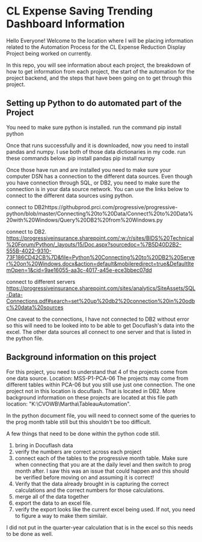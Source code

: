 # CL Expense Saving Trending Dashboard Information

Hello Everyone! Welcome to the location where I will be placing information related to the Automation Process for the CL Expense Reduction Display Project being worked on currently. 

In this repo, you will see information about each project, the breakdown of how to get information from each project, the start of the automation for the project backend, and the steps that have been going on to get through this project.


Setting up Python to do automated part of the Project
----------------------------------------------------
You need to make sure python is installed. 
run the command
pip install python

Once that runs successfully and it is downloaded, now you need to install pandas and numpy. I use both of those data dictionaries in my code. run these commands below.
pip install pandas
pip install numpy

Once those have run and are installed you need to make sure your computer DSN has a connection to the different data sources. Even though you have connection through SQL, or DB2, you need to make sure the connection is in your data source network. You can use the links below to connect to the different data sources using python. 

connect to DB2https://githubprod.prci.com/progressive/progressive-python/blob/master/Connecting%20to%20Data/Connect%20to%20Data%20with%20Windows/Query%20DB2%20from%20Windows.py

connect to DB2. https://progressiveinsurance.sharepoint.com/:w:/r/sites/BIDS%20Technical%20Forum/Python/_layouts/15/Doc.aspx?sourcedoc=%7B5D40D2B2-555B-4022-9310-73F186CD42CB%7D&file=Python%20Connecting%20to%20DB2%20Server%20on%20Windows.docx&action=default&mobileredirect=true&DefaultItemOpen=1&cid=9ae16055-aa3c-4017-a45e-ece3bbec07dd

connect to different servers https://progressiveinsurance.sharepoint.com/sites/analytics/SiteAssets/SQL-Data-Connections.pdf#search=set%20up%20db2%20connection%20in%20odbc%20data%20sources

One caveat to the connections, I have not connected to DB2 without error so this will need to be looked into to be able to get Docuflash's data into the excel. The other data sources all connect to one server and that is listed in the python file. 

Background information on this project 
----------------------------------------

For this project, you need to understand that 4 of the projects come from one data source. Location: MSS-P1-PCA-06
The projects may come from different tables within PCA-06 but you still use just one connection. 
The one project not in this location is docuflash. That is located in DB2. More background information on these projects are located at this file path location: "K:\CVOWB\Martha\TableauAutomation". 

In the python document file, you will need to connect some of the queries to the prog month table still but this shouldn't be too difficult.

A few things that need to be done within the python code still.
1. bring in Docuflash data
2. verify the numbers are correct across each project
3. connect each of the tables to the progressive month table. Make sure when connecting that you are at the daily level and then switch to prog month after. I saw this was an issue that could happen and this should be verified before moving on and assuming it is correct!
4. Verify that the data already brought in is capturing the correct calculations and the correct numbers for those calculations.
5. merge all of the data together 
6. export the data to an excel file.
7. verify the export looks like the current excel being used. If not, you need to figure a way to make them similair.


I did not put in the quarter-year calculation that is in the excel so this needs to be done as well.
